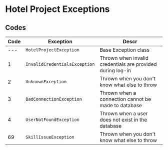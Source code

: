 # Hotel Project Exceptions

## Codes

| Code | Exception | Descr |
| --- | --- | --- |
| --- | `HotelProjectException` | Base Exception class |
| 1 | `InvalidCredentialsException` | Thrown when invalid credentials are provided during log-in |
| 2 | `UnknownException` | Thrown when you don't know what else to throw |
| 3 | `BadConnectionException` | Thrown when a connection cannot be made to database |
| 4 | `UserNotFoundException` | Thrown when a user does not exist in the database |
| 69 | `SkillIssueException` | Thrown when you don't know what else to throw |
